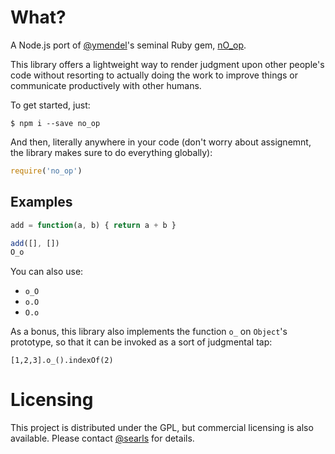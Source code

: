 # What?

A Node.js port of [@ymendel](https://github.com/ymendel)'s seminal Ruby gem, [nO_op](https://github.com/ymendel/nO_op).

This library offers a lightweight way to render judgment upon other people's code
without resorting to actually doing the work to improve things or communicate
productively with other humans.

To get started, just:

```
$ npm i --save no_op
```

And then, literally anywhere in your code (don't worry about assignemnt, the
library makes sure to do everything globally):

``` javascript
require('no_op')
```

## Examples

``` javascript
add = function(a, b) { return a + b }

add([], [])
O_o
```

You can also use:

* `o_O`
* `o.O`
* `O.o`


As a bonus, this library also implements the function `o_` on `Object`'s
prototype, so that it can be invoked as a sort of judgmental tap:

```
[1,2,3].o_().indexOf(2)
```

# Licensing

This project is distributed under the GPL, but commercial licensing is also
available. Please contact [@searls](http://twitter.com/searls) for details.

